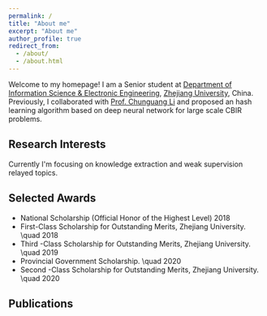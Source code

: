 ```yaml
---
permalink: /
title: "About me"
excerpt: "About me"
author_profile: true
redirect_from: 
  - /about/
  - /about.html
---
```


Welcome to my homepage! 
I am a Senior student at [Department of Information Science & Electronic Engineering](http://www.isee.zju.edu.cn/main.htm), [Zhejiang University](http://www.zju.edu.cn/), China.
Previously, I collaborated with [Prof. Chunguang Li](https://person.zju.edu.cn/cgli) and proposed an hash learning algorithm based on deep neural network for large scale CBIR problems.  
## Research Interests
Currently I'm focusing on knowledge extraction and weak supervision relayed topics.
## Selected Awards
- National Scholarship (Official Honor of the Highest Level)
2018
- First-Class Scholarship for Outstanding Merits, Zhejiang University. \quad 2018
- Third -Class Scholarship for Outstanding Merits, Zhejiang University. \quad 2019
- Provincial Government Scholarship. \quad 2020
- Second -Class Scholarship for Outstanding Merits, Zhejiang University. \quad 2020

## Publications
